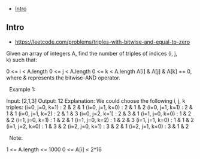 - [Intro](#intro)

## Intro

- https://leetcode.com/problems/triples-with-bitwise-and-equal-to-zero

Given an array of integers A, find the number of triples of indices (i, j, k) such that:

0 <= i < A.length
0 <= j < A.length
0 <= k < A.length
A[i] & A[j] & A[k] == 0, where & represents the bitwise-AND operator.

 
Example 1:

Input: [2,1,3]
Output: 12
Explanation: We could choose the following i, j, k triples:
(i=0, j=0, k=1) : 2 & 2 & 1
(i=0, j=1, k=0) : 2 & 1 & 2
(i=0, j=1, k=1) : 2 & 1 & 1
(i=0, j=1, k=2) : 2 & 1 & 3
(i=0, j=2, k=1) : 2 & 3 & 1
(i=1, j=0, k=0) : 1 & 2 & 2
(i=1, j=0, k=1) : 1 & 2 & 1
(i=1, j=0, k=2) : 1 & 2 & 3
(i=1, j=1, k=0) : 1 & 1 & 2
(i=1, j=2, k=0) : 1 & 3 & 2
(i=2, j=0, k=1) : 3 & 2 & 1
(i=2, j=1, k=0) : 3 & 1 & 2

 
Note:

1 <= A.length <= 1000
0 <= A[i] < 2^16

